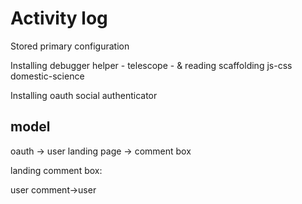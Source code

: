 # Activity log

Stored primary configuration

Installing debugger helper - telescope - & reading scaffolding js-css domestic-science

Installing oauth social authenticator

## model

oauth -> user landing page -> comment box

landing comment box:

user
comment->user
